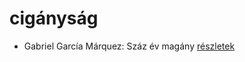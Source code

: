 # cigányság

- Gabriel García Márquez: Száz év magány [részletek](_details/%7Bopf.creator%7D.md#id_223)